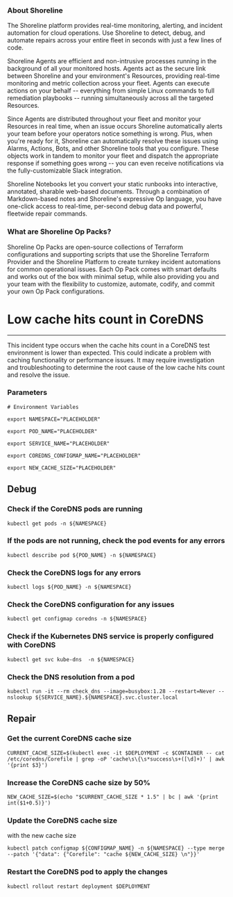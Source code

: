 
### About Shoreline
The Shoreline platform provides real-time monitoring, alerting, and incident automation for cloud operations. Use Shoreline to detect, debug, and automate repairs across your entire fleet in seconds with just a few lines of code.

Shoreline Agents are efficient and non-intrusive processes running in the background of all your monitored hosts. Agents act as the secure link between Shoreline and your environment's Resources, providing real-time monitoring and metric collection across your fleet. Agents can execute actions on your behalf -- everything from simple Linux commands to full remediation playbooks -- running simultaneously across all the targeted Resources.

Since Agents are distributed throughout your fleet and monitor your Resources in real time, when an issue occurs Shoreline automatically alerts your team before your operators notice something is wrong. Plus, when you're ready for it, Shoreline can automatically resolve these issues using Alarms, Actions, Bots, and other Shoreline tools that you configure. These objects work in tandem to monitor your fleet and dispatch the appropriate response if something goes wrong -- you can even receive notifications via the fully-customizable Slack integration.

Shoreline Notebooks let you convert your static runbooks into interactive, annotated, sharable web-based documents. Through a combination of Markdown-based notes and Shoreline's expressive Op language, you have one-click access to real-time, per-second debug data and powerful, fleetwide repair commands.

### What are Shoreline Op Packs?
Shoreline Op Packs are open-source collections of Terraform configurations and supporting scripts that use the Shoreline Terraform Provider and the Shoreline Platform to create turnkey incident automations for common operational issues. Each Op Pack comes with smart defaults and works out of the box with minimal setup, while also providing you and your team with the flexibility to customize, automate, codify, and commit your own Op Pack configurations.

# Low cache hits count in CoreDNS
---

This incident type occurs when the cache hits count in a CoreDNS test environment is lower than expected. This could indicate a problem with caching functionality or performance issues. It may require investigation and troubleshooting to determine the root cause of the low cache hits count and resolve the issue.

### Parameters
```shell
# Environment Variables

export NAMESPACE="PLACEHOLDER"

export POD_NAME="PLACEHOLDER"

export SERVICE_NAME="PLACEHOLDER"

export COREDNS_CONFIGMAP_NAME="PLACEHOLDER"

export NEW_CACHE_SIZE="PLACEHOLDER"

```

## Debug

### Check if the CoreDNS pods are running
```shell
kubectl get pods -n ${NAMESPACE}
```

### If the pods are not running, check the pod events for any errors
```shell
kubectl describe pod ${POD_NAME} -n ${NAMESPACE}
```

### Check the CoreDNS logs for any errors
```shell
kubectl logs ${POD_NAME} -n ${NAMESPACE}
```

### Check the CoreDNS configuration for any issues
```shell
kubectl get configmap coredns -n ${NAMESPACE}
```

### Check if the Kubernetes DNS service is properly configured with CoreDNS
```shell
kubectl get svc kube-dns  -n ${NAMESPACE}
```

### Check the DNS resolution from a pod
```shell
kubectl run -it --rm check_dns --image=busybox:1.28 --restart=Never -- nslookup ${SERVICE_NAME}.${NAMESPACE}.svc.cluster.local
```

## Repair

### Get the current CoreDNS cache size
```shell
CURRENT_CACHE_SIZE=$(kubectl exec -it $DEPLOYMENT -c $CONTAINER -- cat /etc/coredns/Corefile | grep -oP 'cache\s\{\s*success\s+([\d]+)' | awk '{print $3}')
```

### Increase the CoreDNS cache size by 50%
```shell
NEW_CACHE_SIZE=$(echo "$CURRENT_CACHE_SIZE * 1.5" | bc | awk '{print int($1+0.5)}')
```

### Update the CoreDNS cache size
 with the new cache size
```shell
kubectl patch configmap ${CONFIGMAP_NAME} -n ${NAMESPACE} --type merge --patch '{"data": {"Corefile": "cache ${NEW_CACHE_SIZE} \n"}}'
```

### Restart the CoreDNS pod to apply the changes
```shell
kubectl rollout restart deployment $DEPLOYMENT
```